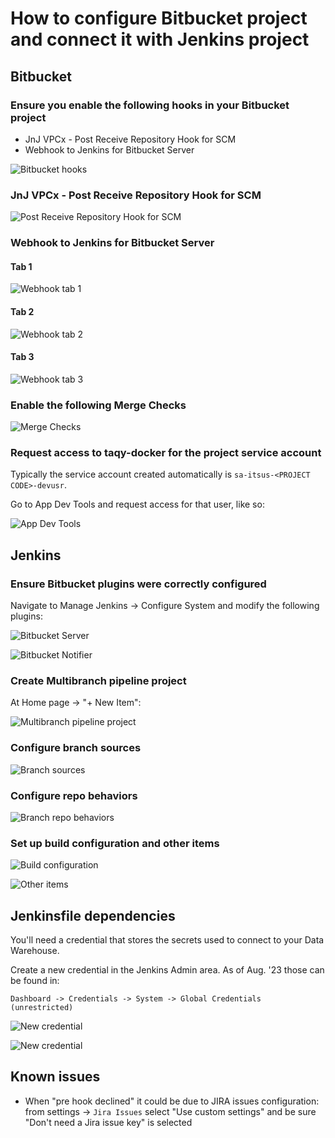 # How to configure Bitbucket project and connect it with Jenkins project

## Bitbucket

### Ensure you enable the following hooks in your Bitbucket project

- JnJ VPCx - Post Receive Repository Hook for SCM
- Webhook to Jenkins for Bitbucket Server

![Bitbucket hooks](img/bitbucket-project-settings-hooks.png)

### JnJ VPCx - Post Receive Repository Hook for SCM

![Post Receive Repository Hook for SCM](img/bitbucket-project-settings-post-receive-repository-hook.png)

### Webhook to Jenkins for Bitbucket Server

#### Tab 1

![Webhook tab 1](img/bitbucket-project-settings-jenkins-webhook-tab1.png)

#### Tab 2

![Webhook tab 2](img/bitbucket-project-settings-jenkins-webhook-tab2.png)

#### Tab 3

![Webhook tab 3](img/bitbucket-project-settings-jenkins-webhook-tab3.png)

### Enable the following Merge Checks

![Merge Checks](img/bitbucket-project-settings-merge-checks.png)

### Request access to taqy-docker for the project service account

Typically the service account created automatically is `sa-itsus-<PROJECT CODE>-devusr`.

Go to App Dev Tools and request access for that user, like so:

![App Dev Tools](img/app-dev-tools-artifactory-sa.png)

## Jenkins

### Ensure Bitbucket plugins were correctly configured

Navigate to Manage Jenkins -> Configure System and modify the following plugins:

![Bitbucket Server](img/jenkins-configuration-bitbucket-server.png)

![Bitbucket Notifier](img/jenkins-configuration-bitbucket-notifier.png)

### Create Multibranch pipeline project

At Home page -> "+ New Item":

![Multibranch pipeline project](img/jenkins-create-multi-branch-pipeline.png)

### Configure branch sources

![Branch sources](img/jenkins-settings-branch-sources.png)

### Configure repo behaviors

![Branch repo behaviors](img/jenkins-settings-behaviors.png)

### Set up build configuration and other items

![Build configuration](img/jenkins-settings-build-configuration.png)

![Other items](img/jenkins-settings-other.png)

## Jenkinsfile dependencies

You'll need a credential that stores the secrets used to connect to your Data Warehouse.

Create a new credential in the Jenkins Admin area. As of Aug. '23 those can be found in:

`Dashboard -> Credentials -> System -> Global Credentials (unrestricted)`

![New credential](img/jenkins-add-new-credential-0.png)

![New credential](img/jenkins-add-new-credential.png)


## Known issues


* When "pre hook declined" it could be due to JIRA issues configuration: from settings -> `Jira Issues` select "Use custom settings" and  be sure "Don't need a Jira issue key" is selected